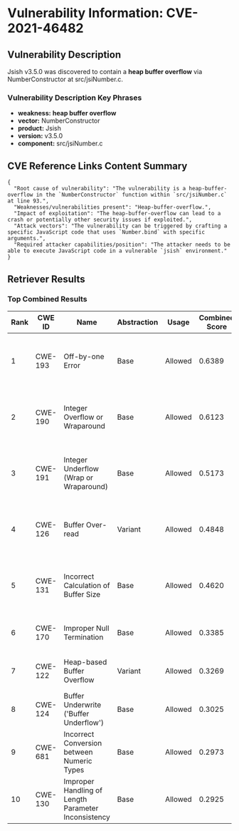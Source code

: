 # Vulnerability Information: CVE-2021-46482

## Vulnerability Description
Jsish v3.5.0 was discovered to contain a **heap buffer overflow** via NumberConstructor at src/jsiNumber.c.

### Vulnerability Description Key Phrases
- **weakness:** **heap buffer overflow**
- **vector:** NumberConstructor
- **product:** Jsish
- **version:** v3.5.0
- **component:** src/jsiNumber.c

## CVE Reference Links Content Summary
```
{
  "Root cause of vulnerability": "The vulnerability is a heap-buffer-overflow in the `NumberConstructor` function within `src/jsiNumber.c` at line 93.",
  "Weaknesses/vulnerabilities present": "Heap-buffer-overflow.",
  "Impact of exploitation": "The heap-buffer-overflow can lead to a crash or potentially other security issues if exploited.",
  "Attack vectors": "The vulnerability can be triggered by crafting a specific JavaScript code that uses `Number.bind` with specific arguments.",
  "Required attacker capabilities/position": "The attacker needs to be able to execute JavaScript code in a vulnerable `jsish` environment."
}
```

## Retriever Results

### Top Combined Results

| Rank | CWE ID | Name | Abstraction | Usage | Combined Score | Retrievers | Individual Scores |
|------|--------|------|-------------|-------|---------------|------------|-------------------|
| 1 | CWE-193 | Off-by-one Error | Base | Allowed | 0.6389 | dense, sparse, graph | dense: 0.498, sparse: 0.110, graph: 0.915 |
| 2 | CWE-190 | Integer Overflow or Wraparound | Base | Allowed | 0.6123 | dense, sparse, graph | dense: 0.523, sparse: 0.111, graph: 0.803 |
| 3 | CWE-191 | Integer Underflow (Wrap or Wraparound) | Base | Allowed | 0.5173 | dense, sparse, graph | dense: 0.484, sparse: 0.109, graph: 0.595 |
| 4 | CWE-126 | Buffer Over-read | Variant | Allowed | 0.4848 | dense, sparse, graph | dense: 0.529, sparse: 0.105, graph: 0.561 |
| 5 | CWE-131 | Incorrect Calculation of Buffer Size | Base | Allowed | 0.4620 | dense, sparse, graph | dense: 0.503, sparse: 0.090, graph: 0.444 |
| 6 | CWE-170 | Improper Null Termination | Base | Allowed | 0.3385 | sparse, graph | sparse: 0.098, graph: 0.789 |
| 7 | CWE-122 | Heap-based Buffer Overflow | Variant | Allowed | 0.3269 | dense, sparse | dense: 0.535, sparse: 0.151 |
| 8 | CWE-124 | Buffer Underwrite ('Buffer Underflow') | Base | Allowed | 0.3025 | dense, sparse | dense: 0.501, sparse: 0.091 |
| 9 | CWE-681 | Incorrect Conversion between Numeric Types | Base | Allowed | 0.2973 | dense, sparse | dense: 0.489, sparse: 0.092 |
| 10 | CWE-130 | Improper Handling of Length Parameter Inconsistency | Base | Allowed | 0.2925 | dense, sparse | dense: 0.484, sparse: 0.088 |

